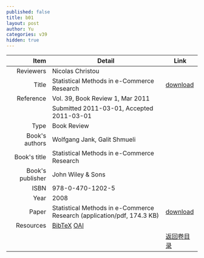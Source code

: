 ```yaml
---
published: false
title: b01
layout: post
author: Yu
categories: v39
hidden: true
---
```


| Item | Detail | Link |
|---:|---|---|
| Reviewers | Nicolas Christou| |
| Title |Statistical Methods in e-Commerce Research | [download](http://www.jstatsoft.org/v39/b01/paper) |
| Reference |Vol. 39, Book Review 1, Mar 2011 | |
| | Submitted 2011-03-01, Accepted 2011-03-01| | 
| Type | Book Review| |
| Book's authors | Wolfgang Jank, Galit Shmueli| |
| Book's title | Statistical Methods in e-Commerce Research| |
| Book's publisher | John Wiley & Sons| |
| ISBN | 978-0-470-1202-5| |
| Year | 2008| |
| Paper | Statistical Methods in e-Commerce Research  (application/pdf, 174.3 KB)| [download](http://www.jstatsoft.org/v39/b01/paper) |
| Resources | [BibTeX](http://www.jstatsoft.org/v39/b01/bibtex) [OAI](http://www.jstatsoft.org/oai?verb=GetRecord&identifier=oai.jstatsoft/v39/b01&prefix=oai_dc)| |
| |  | [返回卷目录]({{site.baseurl}}/volume/v39.html) |
